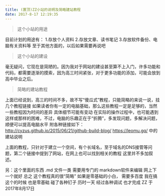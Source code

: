 ```yaml
---
title: (置顶)ZZ小站的说明及简略建站教程
date: 2017-8-17 12:19:35
---
```


> 这个小站的用途

目前计划的用途有： 1.存放个人资料 2.存放文章、读书笔记 3.存放软件备份、电脑有关资料等
至于其他方面的，以后如果需要再说吧

> 这个小站的建设

毫无疑问，它现在是简陋的。因为我对于网站的建设甚至算不上入门，许多功能和代码，都需要逐渐的摸索，因为高三时间紧张，对于更多功能的添加，可能会放到高中毕业之后。

> 简略的建站教程
  
上面已经说到，高三的时间不多，故不写“傻瓜式”教程，只能简略的来说一说，挂几个教程链接
如果读者你有一定的电脑基础，那么这些教程一定是足够的，当然 一些教程因为时间的差异 具体细节可能有变动
在实际的操作过程中，也可能遇到这样或那样的困难，不过，电脑的乐趣正在于“折腾”，多发现问题，多解决问题，顺便可以提高电脑水平
附各种链接如下：
http://cyzus.github.io/2015/06/21/github-build-blog/
https://leomu.gq/ 中的建站说明

上面的教程，只针对于建立一个空间，有个长域名，至于域名的DNS接管等问题，第二个链接中提到了网站，在网上也可以找到相关的教程
这里并不多加叙述。

另：这个里面的东西 .md 文件一类 需要用专门的 markdown软件来编辑 网上下一个就好
总之 这个教程真的很“简略” 如果是零基础的小白， 需要多百度
我在搞这个的时候 也是零基础 碰了各种钉子 历时一天 经过各种调试 也才完成
ZZ 于2017年8月17日